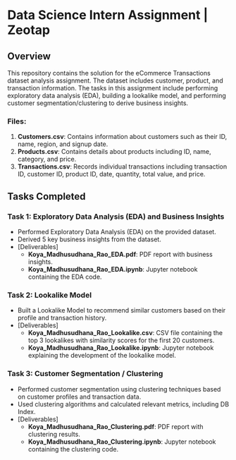 # Data Science Intern Assignment | Zeotap
## Overview
This repository contains the solution for the eCommerce Transactions dataset analysis assignment. The dataset includes customer, product, and transaction information. The tasks in this assignment include performing exploratory data analysis (EDA), building a lookalike model, and performing customer segmentation/clustering to derive business insights.

### Files:
1. **Customers.csv**: Contains information about customers such as their ID, name, region, and signup date.
2. **Products.csv**: Contains details about products including ID, name, category, and price.
3. **Transactions.csv**: Records individual transactions including transaction ID, customer ID, product ID, date, quantity, total value, and price.

## Tasks Completed

### Task 1: Exploratory Data Analysis (EDA) and Business Insights
- Performed Exploratory Data Analysis (EDA) on the provided dataset.
- Derived 5 key business insights from the dataset.
- [Deliverables]
  - **Koya_Madhusudhana_Rao_EDA.pdf**: PDF report with business insights.
  - **Koya_Madhusudhana_Rao_EDA.ipynb**: Jupyter notebook containing the EDA code.

### Task 2: Lookalike Model
- Built a Lookalike Model to recommend similar customers based on their profile and transaction history.
- [Deliverables]
  - **Koya_Madhusudhana_Rao_Lookalike.csv**: CSV file containing the top 3 lookalikes with similarity scores for the first 20 customers.
  - **Koya_Madhusudhana_Rao_Lookalike.ipynb**: Jupyter notebook explaining the development of the lookalike model.

### Task 3: Customer Segmentation / Clustering
- Performed customer segmentation using clustering techniques based on customer profiles and transaction data.
- Used clustering algorithms and calculated relevant metrics, including DB Index.
- [Deliverables]
  - **Koya_Madhusudhana_Rao_Clustering.pdf**: PDF report with clustering results.
  - **Koya_Madhusudhana_Rao_Clustering.ipynb**: Jupyter notebook containing the clustering code.


